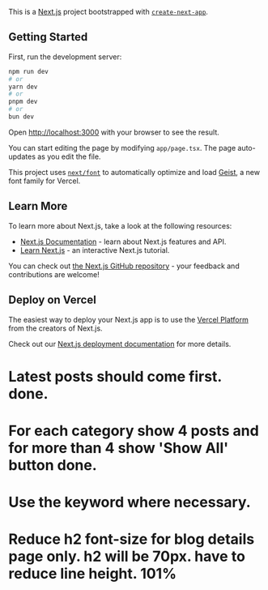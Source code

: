 This is a [Next.js](https://nextjs.org) project bootstrapped with [`create-next-app`](https://nextjs.org/docs/app/api-reference/cli/create-next-app).

## Getting Started

First, run the development server:

```bash
npm run dev
# or
yarn dev
# or
pnpm dev
# or
bun dev
```

Open [http://localhost:3000](http://localhost:3000) with your browser to see the result.

You can start editing the page by modifying `app/page.tsx`. The page auto-updates as you edit the file.

This project uses [`next/font`](https://nextjs.org/docs/app/building-your-application/optimizing/fonts) to automatically optimize and load [Geist](https://vercel.com/font), a new font family for Vercel.

## Learn More

To learn more about Next.js, take a look at the following resources:

- [Next.js Documentation](https://nextjs.org/docs) - learn about Next.js features and API.
- [Learn Next.js](https://nextjs.org/learn) - an interactive Next.js tutorial.

You can check out [the Next.js GitHub repository](https://github.com/vercel/next.js) - your feedback and contributions are welcome!

## Deploy on Vercel

The easiest way to deploy your Next.js app is to use the [Vercel Platform](https://vercel.com/new?utm_medium=default-template&filter=next.js&utm_source=create-next-app&utm_campaign=create-next-app-readme) from the creators of Next.js.

Check out our [Next.js deployment documentation](https://nextjs.org/docs/app/building-your-application/deploying) for more details.


## 
# Latest posts should come first. done.
# For each category show 4 posts and for more than 4 show 'Show All' button  done.
# Use the keyword where necessary.
# Reduce h2 font-size for blog details page only. h2 will be 70px. have to reduce line height. 101% 
#

<!-- Home page -->


<!--  portfolio page new designs 

    For portfolio page hero slider :https://liko.foxthemes.me/portfolio-showcase-2/
    For category portfolios 
    1. https://liko.foxthemes.me/portfolio-wrapper/

 -->
<!-- main portfolio page design : https://liko.foxthemes.me/portfolio-random/ -->
<!-- Have to create single case study page -->
<!-- case study page design : https://liko.foxthemes.me/tp-portfolios/fashion/ -->